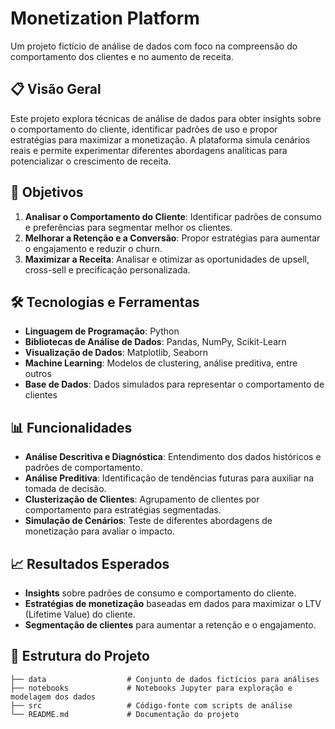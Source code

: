# Monetization Platform

Um projeto fictício de análise de dados com foco na compreensão do comportamento dos clientes e no aumento de receita.

## 📋 Visão Geral

Este projeto explora técnicas de análise de dados para obter insights sobre o comportamento do cliente, identificar padrões de uso e propor estratégias para maximizar a monetização. A plataforma simula cenários reais e permite experimentar diferentes abordagens analíticas para potencializar o crescimento de receita.

## 🚀 Objetivos

1. **Analisar o Comportamento do Cliente**: Identificar padrões de consumo e preferências para segmentar melhor os clientes.
2. **Melhorar a Retenção e a Conversão**: Propor estratégias para aumentar o engajamento e reduzir o churn.
3. **Maximizar a Receita**: Analisar e otimizar as oportunidades de upsell, cross-sell e precificação personalizada.

## 🛠️ Tecnologias e Ferramentas

- **Linguagem de Programação**: Python
- **Bibliotecas de Análise de Dados**: Pandas, NumPy, Scikit-Learn
- **Visualização de Dados**: Matplotlib, Seaborn
- **Machine Learning**: Modelos de clustering, análise preditiva, entre outros
- **Base de Dados**: Dados simulados para representar o comportamento de clientes

## 📊 Funcionalidades

- **Análise Descritiva e Diagnóstica**: Entendimento dos dados históricos e padrões de comportamento.
- **Análise Preditiva**: Identificação de tendências futuras para auxiliar na tomada de decisão.
- **Clusterização de Clientes**: Agrupamento de clientes por comportamento para estratégias segmentadas.
- **Simulação de Cenários**: Teste de diferentes abordagens de monetização para avaliar o impacto.

## 📈 Resultados Esperados

- **Insights** sobre padrões de consumo e comportamento do cliente.
- **Estratégias de monetização** baseadas em dados para maximizar o LTV (Lifetime Value) do cliente.
- **Segmentação de clientes** para aumentar a retenção e o engajamento.

## 📂 Estrutura do Projeto

```plaintext
├── data                  # Conjunto de dados fictícios para análises
├── notebooks             # Notebooks Jupyter para exploração e modelagem dos dados
├── src                   # Código-fonte com scripts de análise
└── README.md             # Documentação do projeto
